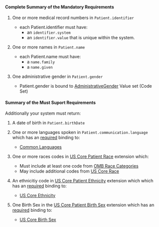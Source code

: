 #### Complete Summary of the Mandatory Requirements


1.  One or more medical record numbers in `Patient.identifier`
    -   each Patient.identifier must have:
        -   an `identifier.system`
        -   an `identifier.value` that is unique within the system.

2.  One or more names in `Patient.name`
    -   each Patient.name must have:
        -   a `name.family`
        -   a `name.given`

3.  One administrative gender in `Patient.gender`
    -   Patient.gender is bound to [AdministrativeGender] Value set (Code Set)

  [AdministrativeGender]: http://hl7-fhir.github.io/valueset-administrative-gender.html
  
  
#### Summary of the Must Suport Requirements

Additionally your system must return:

1.  A date of birth in `Patient.birthDate`
2.  One or more languages spoken in `Patient.communication.language` which has an [required](http://hl7-fhir.github.io/terminologies.html#required) binding to:
    -    [Common Languages] 
3.  One or more races codes in [US Core Patient Race] extension which:
    - Must include at least one code from [OMB Race Categories]
    - May include additional codes from [US Core Race]
 
4.  An ethnicitiy code in [US Core Patient Ethnicity] extension which which has an [required](http://hl7-fhir.github.io/terminologies.html#required) binding to: 
    -  [US Core Ethnicity]
5.  One Birth Sex in the [US Core Patient Birth Sex] extension which has an [required](http://hl7-fhir.github.io/terminologies.html#required) binding to:
    -   [US Core Birth Sex]
    

  [Patient.birthDate]: http://hl7.org/fhir/us/daf/daf-patient-definitions.html#daf-patient.Patient.birthDate
  [Patient.communication.language]: http://hl7.org/fhir/us/daf/daf-patient-definitions.html#daf-patient.Patient.communication.language
  [Common Languages]: http://hl7-fhir.github.io/valueset-languages.html
  [US Core Patient Birth Sex]: http://hl7-fhir.github.io/extension-us-core-birthsex.html
  [US Core Birth Sex]: http://hl7-fhir.github.io/valueset-usrealm-birthsex.html
  [US Core Patient Race]: http://hl7-fhir.github.io/v3/Race/vs.html
  [OMB Race Categories]: valueset-daf-race.html
  [US Core Race]: http://hl7-fhir.github.io/extension-us-core-race.html
 [US Core Patient Ethnicity]: http://hl7-fhir.github.io/extension-us-core-ethnicity.html
 [US Core Ethnicity]: http://hl7-fhir.github.io/extension-us-core-ethnicity.html